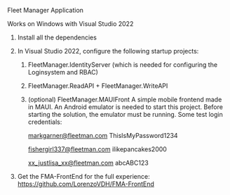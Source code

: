 Fleet Manager Application 

Works on Windows with Visual Studio 2022 

1. Install all the dependencies 

2. In Visual Studio 2022, configure the following startup projects: 

	1. FleetManager.IdentityServer (which is needed for configuring the Loginsystem and RBAC) 
	2. FleetManager.ReadAPI + FleetManager.WriteAPI 

	3. (optional) FleetManager.MAUIFront 
		A simple mobile frontend made in MAUI. 
		An Android emulator is needed to start this project. 
		Before starting the solution, the emulator must be running. Some test login credentials: 

		markgarner@fleetman.com
		ThisIsMyPassword1234
		
		fishergirl337@fleetman.com
		ilikepancakes2000
		
		xx_justlisa_xx@fleetman.com
		abcABC123

3. Get the FMA-FrontEnd for the full experience: https://github.com/LorenzoVDH/FMA-FrontEnd 
